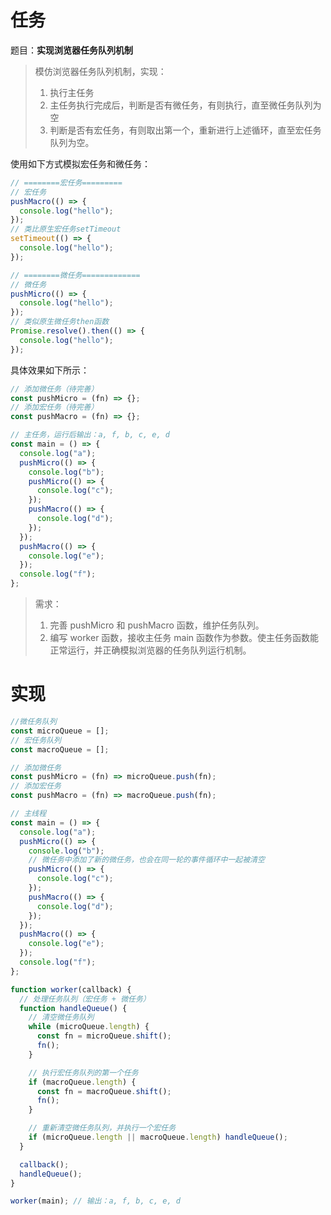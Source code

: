 # 任务

题目：**实现浏览器任务队列机制**

> 模仿浏览器任务队列机制，实现：
>
> 1. 执行主任务
> 2. 主任务执行完成后，判断是否有微任务，有则执行，直至微任务队列为空
> 3. 判断是否有宏任务，有则取出第一个，重新进行上述循环，直至宏任务队列为空。

使用如下方式模拟宏任务和微任务：

```javascript
// ========宏任务=========
// 宏任务
pushMacro(() => {
  console.log("hello");
});
// 类比原生宏任务setTimeout
setTimeout(() => {
  console.log("hello");
});

// ========微任务=============
// 微任务
pushMicro(() => {
  console.log("hello");
});
// 类似原生微任务then函数
Promise.resolve().then(() => {
  console.log("hello");
});
```

具体效果如下所示：

```javascript
// 添加微任务（待完善）
const pushMicro = (fn) => {};
// 添加宏任务（待完善）
const pushMacro = (fn) => {};

// 主任务，运行后输出：a, f, b, c, e, d
const main = () => {
  console.log("a");
  pushMicro(() => {
    console.log("b");
    pushMicro(() => {
      console.log("c");
    });
    pushMacro(() => {
      console.log("d");
    });
  });
  pushMacro(() => {
    console.log("e");
  });
  console.log("f");
};
```

> 需求：
>
> 1. 完善 pushMicro 和 pushMacro 函数，维护任务队列。
> 2. 编写 worker 函数，接收主任务 main 函数作为参数。使主任务函数能正常运行，并正确模拟浏览器的任务队列运行机制。

# 实现

```javascript
//微任务队列
const microQueue = [];
// 宏任务队列
const macroQueue = [];

// 添加微任务
const pushMicro = (fn) => microQueue.push(fn);
// 添加宏任务
const pushMacro = (fn) => macroQueue.push(fn);

// 主线程
const main = () => {
  console.log("a");
  pushMicro(() => {
    console.log("b");
    // 微任务中添加了新的微任务，也会在同一轮的事件循环中一起被清空
    pushMicro(() => {
      console.log("c");
    });
    pushMacro(() => {
      console.log("d");
    });
  });
  pushMacro(() => {
    console.log("e");
  });
  console.log("f");
};

function worker(callback) {
  // 处理任务队列（宏任务 + 微任务）
  function handleQueue() {
    // 清空微任务队列
    while (microQueue.length) {
      const fn = microQueue.shift();
      fn();
    }

    // 执行宏任务队列的第一个任务
    if (macroQueue.length) {
      const fn = macroQueue.shift();
      fn();
    }

    // 重新清空微任务队列，并执行一个宏任务
    if (microQueue.length || macroQueue.length) handleQueue();
  }

  callback();
  handleQueue();
}

worker(main); // 输出：a, f, b, c, e, d
```
